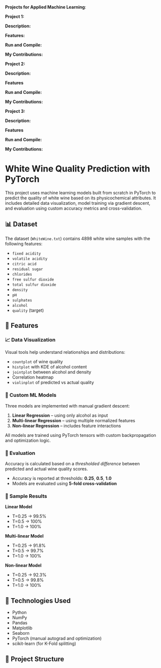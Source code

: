 **Projects for Applied Machine Learning**:

**Project 1:**

  **Description:**  
  

  **Features:**  
    
  
  **Run and Compile:**  

  
  **My Contributions:**  


**Project 2:**  

  **Description:**  
 

  **Features**  
  
  
  **Run and Compile:**  
  
  
  **My Contributions:**  
  

**Project 3:**

  **Description:**  
  

 **Features**  
 
  
  **Run and Compile:**  
  
  
  **My Contributions:**  

  # White Wine Quality Prediction with PyTorch

This project uses machine learning models built from scratch in PyTorch to predict the quality of white wine based on its physicochemical attributes. It includes detailed data visualization, model training via gradient descent, and evaluation using custom accuracy metrics and cross-validation.

## 📊 Dataset

The dataset (`WhiteWine.txt`) contains 4898 white wine samples with the following features:

- `fixed acidity`
- `volatile acidity`
- `citric acid`
- `residual sugar`
- `chlorides`
- `free sulfur dioxide`
- `total sulfur dioxide`
- `density`
- `pH`
- `sulphates`
- `alcohol`
- `quality` (target)

## 🔧 Features

### 📈 Data Visualization

Visual tools help understand relationships and distributions:
- `countplot` of wine quality
- `histplot` with KDE of alcohol content
- `jointplot` between alcohol and density
- Correlation heatmap
- `violinplot` of predicted vs actual quality

### 🤖 Custom ML Models

Three models are implemented with manual gradient descent:

1. **Linear Regression** – using only alcohol as input  
2. **Multi-linear Regression** – using multiple normalized features  
3. **Non-linear Regression** – includes feature interactions

All models are trained using PyTorch tensors with custom backpropagation and optimization logic.

### 📏 Evaluation

Accuracy is calculated based on a *thresholded difference* between predicted and actual wine quality scores.

- Accuracy is reported at thresholds: **0.25**, **0.5**, **1.0**
- Models are evaluated using **5-fold cross-validation**

### 🧪 Sample Results

**Linear Model**  
- T=0.25 → 99.5%  
- T=0.5 → 100%  
- T=1.0 → 100%

**Multi-linear Model**  
- T=0.25 → 91.8%  
- T=0.5 → 99.7%  
- T=1.0 → 100%

**Non-linear Model**  
- T=0.25 → 92.3%  
- T=0.5 → 99.8%  
- T=1.0 → 100%

## 🧰 Technologies Used

- Python
- NumPy
- Pandas
- Matplotlib
- Seaborn
- PyTorch (manual autograd and optimization)
- scikit-learn (for K-Fold splitting)

## 📂 Project Structure

  
